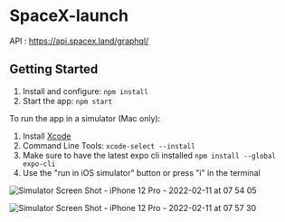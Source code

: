 # SpaceX-launch
API : https://api.spacex.land/graphql/

## Getting Started
1. Install and configure: `npm install`
2. Start the app: `npm start`

To run the app in a simulator (Mac only):

1. Install [Xcode](https://itunes.apple.com/us/app/xcode/id497799835?mt=12)
2. Command Line Tools: `xcode-select --install`
3. Make sure to have the latest expo cli installed `npm install --global expo-cli`
4. Use the "run in iOS simulator" button or press "i" in the terminal


![Simulator Screen Shot - iPhone 12 Pro - 2022-02-11 at 07 54 05](https://user-images.githubusercontent.com/61210295/153624780-16ead65d-4be8-464a-8012-bdc276144285.png)


![Simulator Screen Shot - iPhone 12 Pro - 2022-02-11 at 07 57 30](https://user-images.githubusercontent.com/61210295/153624805-abd41f76-e34c-46fd-920e-bd93e74a1729.png)

